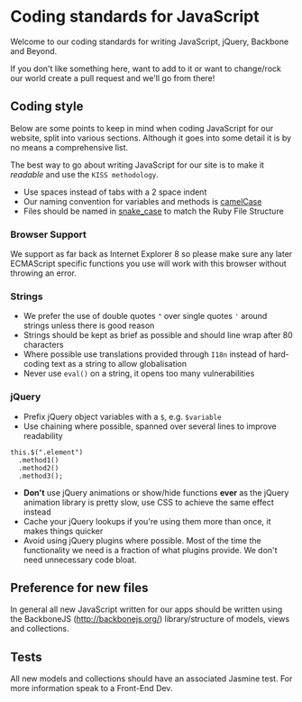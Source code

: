 # Coding standards for JavaScript

Welcome to our coding standards for writing JavaScript, jQuery, Backbone and Beyond.

If you don't like something here, want to add to it or want to change/rock our world create a pull request and we'll go from there!

## Coding style

Below are some points to keep in mind when coding JavaScript for our website, split into various sections.  Although it goes into some detail it is by no means a comprehensive list.

The best way to go about writing JavaScript for our site is to make it _readable_ and use the `KISS methodology`.

* Use spaces instead of tabs with a 2 space indent
* Our naming convention for variables and methods is [camelCase](https://en.wikipedia.org/wiki/CamelCase)
* Files should be named in [snake_case](https://en.wikipedia.org/wiki/Snake_case) to match the Ruby File Structure

### Browser Support

We support as far back as Internet Explorer 8 so please make sure any later ECMAScript specific functions you use will work with this browser without throwing an error.

### Strings

* We prefer the use of double quotes `"` over single quotes `'` around strings unless there is good reason
* Strings should be kept as brief as possible and should line wrap after 80 characters
* Where possible use translations provided through `I18n` instead of hard-coding text as a string to allow globalisation
* Never use `eval()` on a string, it opens too many vulnerabilities

### jQuery

* Prefix jQuery object variables with a `$`, e.g. `$variable`
* Use chaining where possible, spanned over several lines to improve readability
```
this.$(".element")
  .method1()
  .method2()
  .method3();
```
* __Don't__ use jQuery animations or show/hide functions __ever__ as the jQuery animation library is pretty slow, use CSS to achieve the same effect instead
* Cache your jQuery lookups if you're using them more than once, it makes things quicker
* Avoid using jQuery plugins where possible. Most of the time the functionality we need is a fraction of what plugins provide. We don't need unnecessary code bloat.

## Preference for new files

In general all new JavaScript written for our apps should be written using the BackboneJS (http://backbonejs.org/) library/structure of models, views and collections.

## Tests

All new models and collections should have an associated Jasmine test.  For more information speak to a Front-End Dev.
